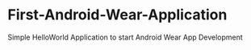 First-Android-Wear-Application
==============================

Simple HelloWorld Application to start Android Wear App Development
